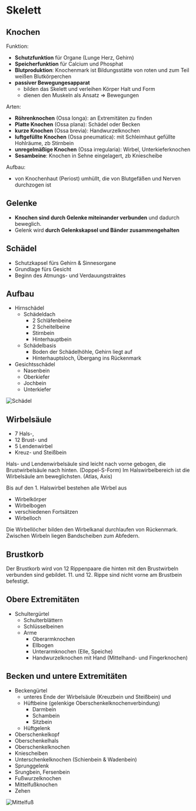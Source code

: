 # Skelett

## Knochen
Funktion:  
+ **Schutzfunktion** für Organe (Lunge Herz, Gehirn)
+ **Speicherfunktion** für Calcium und Phosphat
+ **Blutproduktion**: Knochenmark ist Bildungsstätte von roten und zum Teil weißen Blutkörperchen
+ **passiver Bewegungesapparat**
  + bilden das Skelett und verleihen Körper Halt und Form
  + dienen den Muskeln als Ansatz => Bewegungen

Arten:
+ **Röhrenknochen** (Ossa longa): an Extremitäten zu finden
+ **Platte Knochen** (Ossa plana): Schädel oder Becken
+ **kurze Knochen** (Ossa brevia): Handwurzelknochen
+ **luftgefüllte Knochen** (Ossa pneumatica): mit Schleimhaut gefüllte Hohlräume, zb Stirnbein
+ **unregelmäßige Knochen** (Ossa irregularia): Wirbel, Unterkieferknochen
+ **Sesambeine**: Knochen in Sehne eingelagert, zb Kniescheibe

Aufbau:
+ von Knochenhaut (Periost) umhüllt, die von Blutgefäßen und Nerven durchzogen ist

## Gelenke
+ **Knochen sind durch Gelenke miteinander verbunden** und dadurch beweglich.
+ Gelenk wird **durch Gelenkskapsel und Bänder zusammengehalten**

## Schädel
+ Schutzkapsel fürs Gehirn & Sinnesorgane
+ Grundlage fürs Gesicht
+ Beginn des Atmungs- und Verdauungstraktes

## Aufbau
+ Hirnschädel
  + Schädeldach
    + 2 Schläfenbeine
    + 2 Scheitelbeine
    + Stirnbein
    + Hinterhauptbein
  + Schädelbasis
    + Boden der Schädelhöhle, Gehirn liegt auf
    + Hinterhauptsloch, Übergang ins Rückenmark
+ Gesichtsschädel
  + Nasenbein
  + Oberkiefer
  + Jochbein
  + Unterkiefer

![Schädel](http://www.bildwoerterbuch.com/images/all/seitenansicht-eines-schaedels-302030.jpg)


## Wirbelsäule
+ 7 Hals-,
+ 12 Brust- und
+ 5 Lendenwirbel
+ Kreuz- und Steißbein

Hals- und Lendenwirbelsäule sind leicht nach vorne gebogen, die Brustwirbelsäule nach hinten. (Doppel-S-Form) Im Halswirbelbereich ist die Wirbelsäule am beweglichsten. (Atlas, Axis)

Bis auf den 1. Halswirbel bestehen alle Wirbel aus
+ Wirbelkörper
+ Wirbelbogen
+ verschiedenen Fortsätzen
+ Wirbelloch

Die Wirbellöcher bilden den Wirbelkanal durchlaufen von Rückenmark. Zwischen Wirbeln liegen Bandscheiben zum Abfedern.

## Brustkorb
Der Brustkorb wird von 12 Rippenpaare die hinten mit den Brustwirbeln verbunden sind gebildet. 11. und 12. Rippe sind nicht vorne am Brustbein befestigt.

## Obere Extremitäten
+ Schultergürtel
  + Schulterblättern
  + Schlüsselbeinen
  + Arme
    + Oberarmknochen
    + Ellbogen
    + Unterarmknochen (Elle, Speiche)
    + Handwurzelknochen mit Hand (Mittelhand- und Fingerknochen)

## Becken und untere Extremitäten
+ Beckengürtel
  + unteres Ende der Wirbelsäule (Kreuzbein und Steißbein) und
  + Hüftbeine (gelenkige Oberschenkelknochenverbindung)
    + Darmbein
    + Schambein
    + Sitzbein
  + Hüftgelenk
+ Oberschenkelkopf
+ Oberschenkelhals
+ Oberschenkelknochen
+ Kniescheiben
+ Unterschenkelknochen (Schienbein & Wadenbein)
+ Sprunggelenk
+ Srungbein, Fersenbein
+ Fußwurzelknochen
+ Mittelfußknochen
+ Zehen

![Mittelfuß](http://www.joggen-online.de/images/sportverletzungen/mittelfuss-anatomie.jpg)
